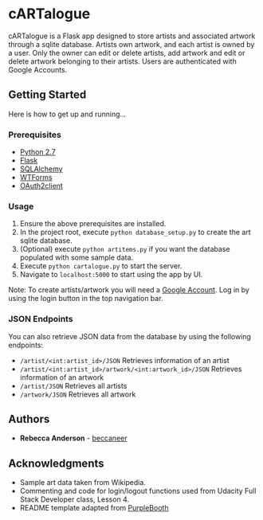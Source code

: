# cARTalogue

cARTalogue is a Flask app designed to store artists and associated artwork through a sqlite database.
Artists own artwork, and each artist is owned by a user. Only the owner can edit or delete artists, 
add artwork and edit or delete artwork belonging to their artists. Users are authenticated with Google Accounts.

## Getting Started

Here is how to get up and running...

### Prerequisites

* [Python 2.7](https://www.python.org/)
* [Flask](http://flask.pocoo.org/)
* [SQLAlchemy](https://www.sqlalchemy.org/)
* [WTForms](https://flask-wtf.readthedocs.io/en/stable/)
* [OAuth2client](https://pypi.org/project/oauth2client/)

### Usage

1. Ensure the above prerequisites are installed.
2. In the project root, execute `python database_setup.py` to create the art sqlite database.
3. (Optional) execute `python artitems.py` if you want the database populated with some sample data.
4. Execute `python cartalogue.py` to start the server.
5. Navigate to `localhost:5000` to start using the app by UI.

Note: To create artists/artwork you will need a [Google Account](https://account.google.com).
Log in by using the login button in the top navigation bar.

### JSON Endpoints
You can also retrieve JSON data from the database by using the following endpoints:
* `/artist/<int:artist_id>/JSON` Retrieves information of an artist
* `/artist/<int:artist_id>/artwork/<int:artwork_id>/JSON` Retrieves information of an artwork
* `/artist/JSON` Retrieves all artists
* `/artwork/JSON` Retrieves all artwork

## Authors

* **Rebecca Anderson** - [beccaneer](https://github.com/beccaneer)

## Acknowledgments

* Sample art data taken from Wikipedia.
* Commenting and code for login/logout functions used from Udacity Full Stack Developer class, Lesson 4.
* README template adapted from [PurpleBooth](https://gist.github.com/PurpleBooth/109311bb0361f32d87a2)
